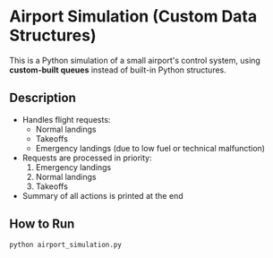 # Airport Simulation (Custom Data Structures)

This is a Python simulation of a small airport's control system, using **custom-built queues** instead of built-in Python structures.

## Description
- Handles flight requests:
  - Normal landings
  - Takeoffs
  - Emergency landings (due to low fuel or technical malfunction)
- Requests are processed in priority:
  1. Emergency landings
  2. Normal landings
  3. Takeoffs
- Summary of all actions is printed at the end

## How to Run
```bash
python airport_simulation.py
